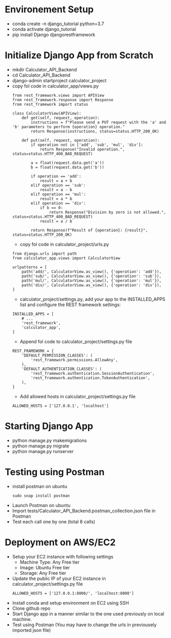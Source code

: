 # Environement Setup
- conda create -n django_tutorial python=3.7
- conda activate django_tutorial
- pip install Django djangorestframework

# Initialize Django App from Scratch
- mkdir Calculator_API_Backend
- cd Calculator_API_Backend
- django-admin startproject calculator_project
- copy fol code in calculator_app/views.py
    ```
    from rest_framework.views import APIView
    from rest_framework.response import Response
    from rest_framework import status

    class CalculatorView(APIView):
        def get(self, request, operation):
            instructions = f"Please send a PUT request with the 'a' and 'b' parameters to perform {operation} operation."
            return Response(instructions, status=status.HTTP_200_OK)

        def put(self, request, operation):
            if operation not in ['add', 'sub', 'mul', 'div']:
                return Response("Invalid operation.", status=status.HTTP_400_BAD_REQUEST)

            a = float(request.data.get('a'))
            b = float(request.data.get('b'))

            if operation == 'add':
                result = a + b
            elif operation == 'sub':
                result = a - b
            elif operation == 'mul':
                result = a * b
            elif operation == 'div':
                if b == 0:
                    return Response("Division by zero is not allowed.", status=status.HTTP_400_BAD_REQUEST)
                result = a / b

            return Response(f"Result of {operation}: {result}", status=status.HTTP_200_OK)

    ```
    - copy fol code in calculator_project/urls.py
    ```
    from django.urls import path
    from calculator_app.views import CalculatorView

    urlpatterns = [
        path('add/', CalculatorView.as_view(), {'operation': 'add'}),
        path('sub/', CalculatorView.as_view(), {'operation': 'sub'}),
        path('mul/', CalculatorView.as_view(), {'operation': 'mul'}),
        path('div/', CalculatorView.as_view(), {'operation': 'div'}),
    ]
    ```
    - calculator_project/settings.py, add your app to the INSTALLED_APPS list and configure the REST framework settings:
    ```
    INSTALLED_APPS = [
        # ...
        'rest_framework',
        'calculator_app',
    ]
    ```
    - Append fol code to calculator_project/settings.py file
    ```
    REST_FRAMEWORK = {
        'DEFAULT_PERMISSION_CLASSES': (
            'rest_framework.permissions.AllowAny',
        ),
        'DEFAULT_AUTHENTICATION_CLASSES': (
            'rest_framework.authentication.SessionAuthentication',
            'rest_framework.authentication.TokenAuthentication',
        ),
    }
    ```
    - Add allowed hosts in calculator_project/settings.py file
    ```
    ALLOWED_HOSTS = ['127.0.0.1', 'localhost']
    ```

# Starting Django App
- python manage.py makemigrations
- python manage.py migrate
- python manage.py runserver

# Testing using Postman
- install postman on ubuntu
    ```
    sudo snap install postman
    ```
- Launch Postman on ubuntu
- Import tests/Calculator_API_Backend.postman_collection.json file in Postman
- Test each call one by one (total 8 calls)

# Deployment on AWS/EC2
- Setup your EC2 instance with following settings
    - Machine Type: Any Free tier
    - Image: Ubuntu Free tier
    - Storage: Any Free tier
- Update the public IP of your EC2 instance in calculator_project/settings.py file
    ```
    ALLOWED_HOSTS = ['127.0.0.1:8000/', 'localhost:8000']
    ```
- Install conda and setup environment on EC2 using SSH
- Clone github repo
- Start Django app in a manner similar to the one used previously on local machine.
- Test using Postman (You may have to change the urls in previousely imported json file)




